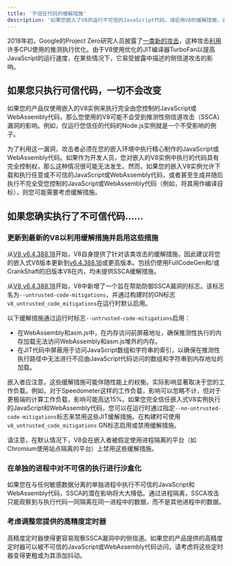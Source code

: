 ```yaml
---
title: '不信任代码的缓解措施'
description: '如果您嵌入了V8并运行不可信的JavaScript代码，请启用V8的缓解措施，以帮助防御推测性侧信道攻击。'
---
```

2018年初，Google的Project Zero研究人员披露了[一类新的攻击](https://googleprojectzero.blogspot.com/2018/01/reading-privileged-memory-with-side.html)，这种攻击[利用](https://security.googleblog.com/2018/01/more-details-about-mitigations-for-cpu_4.html)许多CPU使用的推测执行优化。由于V8使用优化的JIT编译器TurboFan以提高JavaScript的运行速度，在某些情况下，它易受披露中描述的侧信道攻击的影响。

## 如果您只执行可信代码，一切不会改变

如果您的产品仅使用嵌入的V8实例来执行完全由您控制的JavaScript或WebAssembly代码，那么您使用的V8可能不会受到推测性侧信道攻击（SSCA）漏洞的影响。例如，仅运行您信任的代码的Node.js实例就是一个不受影响的例子。

为了利用这一漏洞，攻击者必须在您的嵌入环境中执行精心制作的JavaScript或WebAssembly代码。如果作为开发人员，您对嵌入的V8实例中执行的代码具有完全控制权，那么这种情况很可能无法发生。然而，如果您的嵌入V8实例允许下载和执行任意或不可信的JavaScript或WebAssembly代码，或者甚至生成并随后执行不完全受您控制的JavaScript或WebAssembly代码（例如，将其用作编译目标），则您可能需要考虑缓解措施。

## 如果您确实执行了不可信代码……

### 更新到最新的V8以利用缓解措施并启用这些措施

从[V8 v6.4.388.18](https://chromium.googlesource.com/v8/v8/+/e6eddfe4d1ed9d96b453d14b84ac19769388d8b1)开始，V8自身提供了针对该类攻击的缓解措施，因此建议将您的嵌入式V8版本更新到[v6.4.388.18](https://chromium.googlesource.com/v8/v8/+/e6eddfe4d1ed9d96b453d14b84ac19769388d8b1)或更高版本。包括仍使用FullCodeGen和/或CrankShaft的旧版本V8在内，均未提供SSCA缓解措施。

从[V8 v6.4.388.18](https://chromium.googlesource.com/v8/v8/+/e6eddfe4d1ed9d96b453d14b84ac19769388d8b1)开始，V8中新增了一个旨在帮助防御SSCA漏洞的标志。该标志名为`--untrusted-code-mitigations`，并通过构建时的GN标志`v8_untrusted_code_mitigations`在运行时默认启用。

以下缓解措施通过运行时标志`--untrusted-code-mitigations`启用：

- 在WebAssembly和asm.js中，在内存访问前屏蔽地址，确保推测性执行的内存加载无法访问WebAssembly和asm.js堆外的内存。
- 在JIT代码中屏蔽用于访问JavaScript数组和字符串的索引，以确保在推测性执行路径中无法进行不应由JavaScript代码访问的数组和字符串到内存地址的加载。

嵌入者应注意，这些缓解措施可能伴随性能上的权衡。实际影响显著取决于您的工作负载。例如，对于Speedometer这样的工作负载，影响可以忽略不计，但对于更极端的计算工作负载，影响可能高达15%。如果您完全信任嵌入式V8实例执行的JavaScript和WebAssembly代码，您可以在运行时通过指定`--no-untrusted-code-mitigations`标志来禁用这些JIT缓解措施。在构建时可使用`v8_untrusted_code_mitigations` GN标志启用或禁用缓解措施。

请注意，在默认情况下，V8会在嵌入者被假定使用进程隔离的平台（如Chromium使用站点隔离的平台）上禁用这些缓解措施。

### 在单独的进程中对不可信的执行进行沙盒化

如果您在与任何敏感数据分离的单独进程中执行不可信的JavaScript和WebAssembly代码，SSCA的潜在影响将大大降低。通过进程隔离，SSCA攻击只能观察到与执行代码一同隔离在同一进程中的数据，而不是其他进程中的数据。

### 考虑调整您提供的高精度定时器

高精度定时器使得更容易观察SSCA漏洞中的侧信道。如果您的产品提供的高精度定时器可以被不可信的JavaScript或WebAssembly代码访问，请考虑将这些定时器变得更粗或为其添加抖动。
